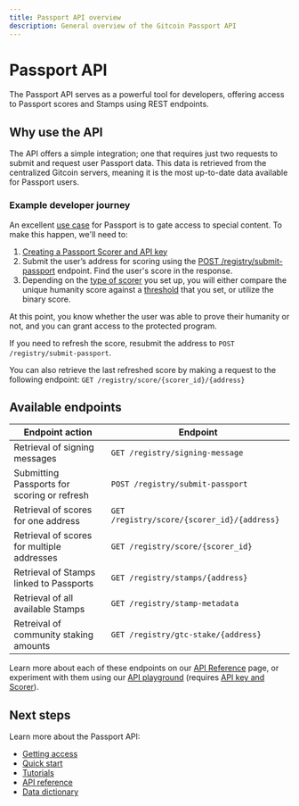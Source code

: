 ```yaml
---
title: Passport API overview
description: General overview of the Gitcoin Passport API
---
```

# Passport API

The Passport API serves as a powerful tool for developers, offering access to Passport scores and Stamps using REST endpoints. 

## Why use the API

The API offers a simple integration; one that requires just two requests to submit and request user Passport data. This data is retrieved from the centralized Gitcoin servers, meaning it is the most up-to-date data available for Passport users. 

### Example developer journey

An excellent [use case](../../overview/use-cases) for Passport is to gate access to special content. To make this happen, we'll need to:

1. [Creating a Passport Scorer and API key](getting-access)
2. Submit the user’s address for scoring using the [POST /registry/submit-passport](api-reference#submit-for-scoring) endpoint. Find the user's score in the response. 
3. Depending on the [type of scorer](./getting-access#types-of-scorers) you set up, you will either compare the unique humanity score against a [threshold](../major-concepts/scoring-thresholds) that you set, or utilize the binary score. 

At this point, you know whether the user was able to prove their humanity or not, and you can grant access to the protected program. 

If you need to refresh the score, resubmit the address to `POST /registry/submit-passport`.

You can also retrieve the last refreshed score by making a request to the following endpoint:
`GET /registry/score/{scorer_id}/{address}`

## Available endpoints

| Endpoint action                             | Endpoint                                    |
| ------------------------------------------- | ------------------------------------------- |
| Retrieval of signing messages               | `GET /registry/signing-message`             |
| Submitting Passports for scoring or refresh | `POST /registry/submit-passport`            |
| Retrieval of scores for one address         | `GET /registry/score/{scorer_id}/{address}` |
| Retrieval of scores for multiple addresses  | `GET /registry/score/{scorer_id}`           |
| Retrieval of Stamps linked to Passports     | `GET /registry/stamps/{address}`            |
| Retrieval of all available Stamps           | `GET /registry/stamp-metadata`              |
| Retreival of community staking amounts      | `GET /registry/gtc-stake/{address}`         |

Learn more about each of these endpoints on our [API Reference](api-reference) page, or experiment with them using our [API playground](https://api.scorer.gitcoin.co/docs) (requires [API key and Scorer](getting-access)).

## Next steps

Learn more about the Passport API:
* [Getting access](getting-access)
* [Quick start](quick-start-guide)
* [Tutorials](tutorials)
* [API reference](api-reference)
* [Data dictionary](data-dictionary)
